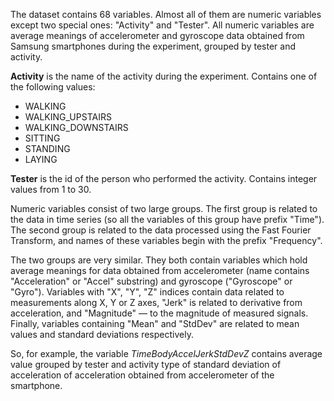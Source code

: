 The dataset contains 68 variables. Almost all of them are numeric variables except two special ones: "Activity" and "Tester". All numeric variables are average meanings of accelerometer and gyroscope data obtained from Samsung smartphones during the experiment, grouped by tester and activity.

**Activity** is the name of the activity during the experiment. Contains one of the following values:
* WALKING
* WALKING_UPSTAIRS
* WALKING_DOWNSTAIRS
* SITTING
* STANDING
* LAYING

**Tester** is the id of the person who performed the activity. Contains integer values from 1 to 30.

Numeric variables consist of two large groups. The first group is related to the data in time series (so all the variables of this group have prefix "Time"). The second group is related to the data processed using the Fast Fourier Transform, and names of these variables begin with the prefix "Frequency". 

The two groups are very similar. They both contain variables which hold average meanings for data obtained from accelerometer (name contains "Acceleration" or "Accel" substring) and gyroscope ("Gyroscope" or "Gyro"). Variables with "X", "Y", "Z" indices contain data related to measurements along X, Y or Z axes, "Jerk" is related to derivative from acceleration, and "Magnitude" — to the magnitude of measured signals. Finally, variables containing "Mean" and "StdDev" are related to mean values and standard deviations respectively.

So, for example, the variable *TimeBodyAccelJerkStdDevZ* contains average value grouped by tester and activity type of standard deviation of acceleration of acceleration obtained from accelerometer of the smartphone.
